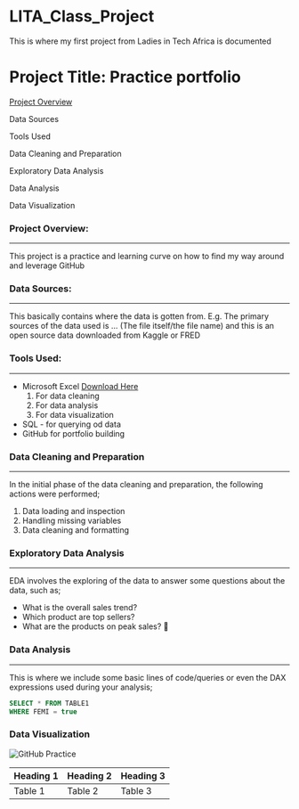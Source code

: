 # LITA_Class_Project
This is where my first project from Ladies in Tech Africa is documented  

# Project Title: Practice portfolio

[Project Overview](#project-overview)

Data Sources

Tools Used

Data Cleaning and Preparation

Exploratory Data Analysis

Data Analysis

Data Visualization


### Project Overview: 
---
This project is a practice and learning curve on how to find my way around and leverage GitHub

### Data Sources: 
---
This basically contains where the data is gotten from. E.g. The primary sources of the data used is ... (The file itself/the file name) and this is an open source data downloaded from Kaggle or FRED

### Tools Used:
---
- Microsoft Excel [Download Here](https://www.microsoft.com)
  1. For data cleaning
  2. For data analysis
  3. For data visualization
- SQL - for querying od data
- GitHub for portfolio building

### Data Cleaning and Preparation
---
In the initial phase of the data cleaning and preparation, the following actions were performed;
1. Data loading and inspection
2. Handling missing variables
3. Data cleaning and formatting

### Exploratory Data Analysis
---
EDA involves the exploring of the data to answer some questions about the data, such as;
- What is the overall sales trend?
- Which product are top sellers?
- What are the products on peak sales? 👀

### Data Analysis
---
This is where we include some basic lines of code/queries or even the DAX expressions used during your analysis;

```SQL
SELECT * FROM TABLE1
WHERE FEMI = true
```

### Data Visualization
![GitHub Practice](https://github.com/user-attachments/assets/6afecfc1-6f08-4505-86c3-2eaba2373f54)


|Heading 1| Heading 2| Heading 3|
|---------|----------|----------|
|Table 1| Table 2| Table 3|


